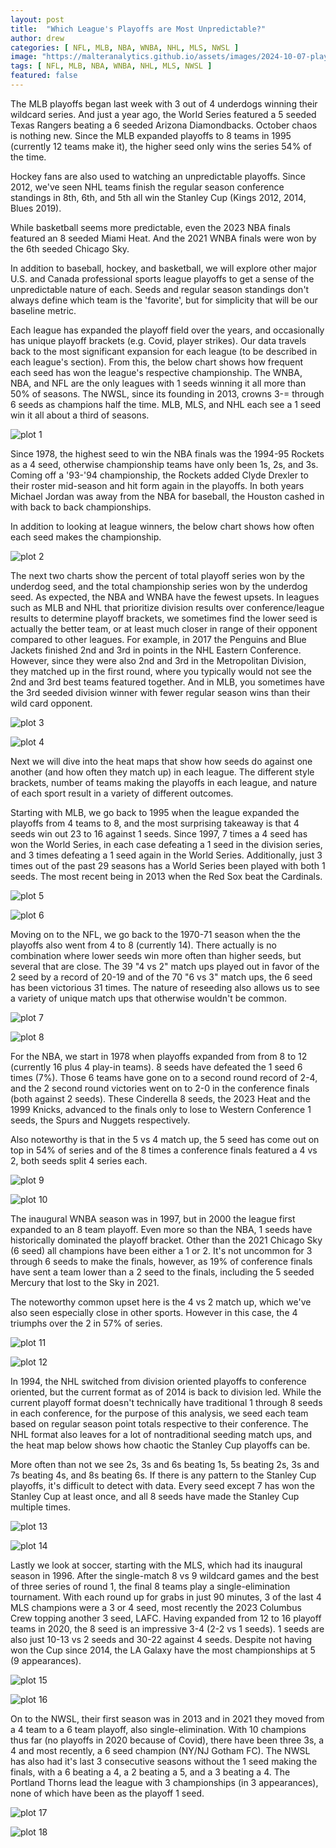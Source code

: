```yaml
---
layout: post
title:  "Which League's Playoffs are Most Unpredictable?"
author: drew
categories: [ NFL, MLB, NBA, WNBA, NHL, MLS, NWSL ]
image: "https://malteranalytics.github.io/assets/images/2024-10-07-playoff-outcomes/image19.png"
tags: [ NFL, MLB, NBA, WNBA, NHL, MLS, NWSL ]
featured: false
---
```


The MLB playoffs began last week with 3 out of 4 underdogs winning their wildcard series.  And just a year ago, the World Series featured a 5 seeded Texas Rangers beating a 6 seeded Arizona Diamondbacks.  October chaos is nothing new.  Since the MLB expanded playoffs to 8 teams in 1995 (currently 12 teams make it), the higher seed only wins the series 54% of the time. 


Hockey fans are also used to watching an unpredictable playoffs.  Since 2012, we've seen NHL teams finish the regular season conference standings in 8th, 6th, and 5th all win the Stanley Cup (Kings 2012, 2014, Blues 2019).


While basketball seems more predictable, even the 2023 NBA finals featured an 8 seeded Miami Heat.  And the 2021 WNBA finals were won by the 6th seeded Chicago Sky.  


In addition to baseball, hockey, and basketball, we will explore other major U.S. and Canada professional sports league playoffs to get a sense of the unpredictable nature of each.  Seeds and regular season standings don't always define which team is the 'favorite', but for simplicity that will be our baseline metric.  



Each league has expanded the playoff field over the years, and occasionally has unique playoff brackets (e.g. Covid, player strikes).  Our data travels back to the most significant expansion for each league (to be described in each league's section). 
From this, the below chart shows how frequent each seed has won the league's respective championship.  The WNBA, NBA, and NFL are the only leagues with 1 seeds winning it all more than 50% of seasons.  The NWSL, since its founding in 2013, crowns 3-= through 6 seeds as champions half the time.  MLB, MLS, and NHL each see a 1 seed win it all about a third of seasons.  

![plot 1](/assets/images/2024-10-07-playoff-outcomes/image1.png) 

Since 1978, the highest seed to win the NBA finals was the 1994-95 Rockets as a 4 seed, otherwise championship teams have only been 1s, 2s, and 3s.  Coming off a '93-'94 championship, the Rockets added Clyde Drexler to their roster mid-season and hit form again in the playoffs.  In both years Michael Jordan was away from the NBA for baseball, the Houston cashed in with back to back championships.  

In addition to looking at league winners, the below chart shows how often each seed makes the championship. 

![plot 2](/assets/images/2024-10-07-playoff-outcomes/image2.png) 

The next two charts show the percent of total playoff series won by the underdog seed, and the total championship series won by the underdog seed.  As expected, the NBA and WNBA have the fewest upsets.  In leagues such as MLB and NHL that prioritize division results over conference/league results to determine playoff brackets, we sometimes find the lower seed is actually the better team, or at least much closer in range of their opponent compared to other leagues.  For example, in 2017 the Penguins and Blue Jackets finished 2nd and 3rd in points in the NHL Eastern Conference.  However, since they were also 2nd and 3rd in the Metropolitan Division, they matched up in the first round, where you typically would not see the 2nd and 3rd best teams featured together.  And in MLB, you sometimes have the 3rd seeded division winner with fewer regular season wins than their wild card opponent.  

![plot 3](/assets/images/2024-10-07-playoff-outcomes/image3.png) 

![plot 4](/assets/images/2024-10-07-playoff-outcomes/image4.png) 


Next we will dive into the heat maps that show how seeds do against one another (and how often they match up) in each league. The different style brackets, number of teams making the playoffs in each league, and nature of each sport result in a variety of different outcomes.  

Starting with MLB, we go back to 1995 when the league expanded the playoffs from 4 teams to 8, and the most surprising takeaway is that 4 seeds win out 23 to 16 against 1 seeds.  Since 1997, 7 times a 4 seed has won the World Series, in each case defeating a 1 seed in the division series, and 3 times defeating a 1 seed again in the World Series.  Additionally, just 3 times out of the past 29 seasons has a World Series been played with both 1 seeds.  The most recent being in 2013 when the Red Sox beat the Cardinals.  

![plot 5](/assets/images/2024-10-07-playoff-outcomes/image5.png) 

![plot 6](/assets/images/2024-10-07-playoff-outcomes/image6.png) 


Moving on to the NFL, we go back to the 1970-71 season when the the playoffs also went from 4 to 8 (currently 14).  There actually is no combination where lower seeds win more often than higher seeds, but several that are close.  The 39 "4 vs 2" match ups played out in favor of the 2 seed by a record of 20-19 and of the 70 "6 vs 3" match ups, the 6 seed has been victorious 31 times.  The nature of reseeding also allows us to see a variety of unique match ups that otherwise wouldn't be common.  

![plot 7](/assets/images/2024-10-07-playoff-outcomes/image7.png) 

![plot 8](/assets/images/2024-10-07-playoff-outcomes/image8.png) 



For the NBA, we start in 1978 when playoffs expanded from from 8 to 12 (currently 16 plus 4 play-in teams).  8 seeds have defeated the 1 seed 6 times (7%).  Those 6 teams have gone on to a second round record of 2-4, and the 2 second round victories went on to 2-0 in the conference finals (both against 2 seeds).  These Cinderella 8 seeds, the 2023 Heat and the 1999 Knicks, advanced to the finals only to lose to Western Conference 1 seeds, the Spurs and Nuggets respectively.  

Also noteworthy is that in the 5 vs 4 match up, the 5 seed has come out on top in 54% of series and of the 8 times a conference finals featured a 4 vs 2, both seeds split 4 series each.  


![plot 9](/assets/images/2024-10-07-playoff-outcomes/image9.png) 

![plot 10](/assets/images/2024-10-07-playoff-outcomes/image10.png) 



The inaugural WNBA season was in 1997, but in 2000 the league first expanded to an 8 team playoff.  Even more so than the NBA, 1 seeds have historically dominated the playoff bracket.  Other than the 2021 Chicago Sky (6 seed) all champions have been either a 1 or 2. It's not uncommon for 3 through 6 seeds to make the finals, however, as 19% of conference finals have sent a team lower than a 2 seed to the finals, including the 5 seeded Mercury that lost to the Sky in 2021.  

The noteworthy common upset here is the 4 vs 2 match up, which we've also seen especially close in other sports. However in this case, the 4 triumphs over the 2 in 57% of series.  


![plot 11](/assets/images/2024-10-07-playoff-outcomes/image11.png) 

![plot 12](/assets/images/2024-10-07-playoff-outcomes/image12.png) 


In 1994, the NHL switched from division oriented playoffs to conference oriented, but the current format as of 2014 is back to division led. While the current playoff format doesn't technically have traditional 1 through 8 seeds in each conference, for the purpose of this analysis, we seed each team based on regular season point totals respective to their conference.  The NHL format also leaves for a lot of nontraditional seeding match ups, and the heat map below shows how chaotic the Stanley Cup playoffs can be.  

More often than not we see 2s, 3s and 6s beating 1s, 5s beating 2s, 3s and 7s beating 4s, and 8s beating 6s.  If there is any pattern to the Stanley Cup playoffs, it's difficult to detect with data.  Every seed except 7 has won the Stanley Cup at least once, and all 8 seeds have made the Stanley Cup multiple times.  

![plot 13](/assets/images/2024-10-07-playoff-outcomes/image13.png) 

![plot 14](/assets/images/2024-10-07-playoff-outcomes/image14.png) 


Lastly we look at soccer, starting with the MLS, which had its inaugural season in 1996. After the single-match 8 vs 9 wildcard games and the best of three series of round 1, the final 8 teams play a single-elimination tournament. With each round up for grabs in just 90 minutes, 3 of the last 4 MLS champions were a 3 or 4 seed, most recently the 2023 Columbus Crew topping another 3 seed, LAFC.  Having expanded from 12 to 16 playoff teams in 2020, the 8 seed is an impressive 3-4 (2-2 vs 1 seeds).  1 seeds are also just 10-13 vs 2 seeds and 30-22 against 4 seeds.  Despite not having won the Cup since 2014, the LA Galaxy have the most championships at 5 (9 appearances).


![plot 15](/assets/images/2024-10-07-playoff-outcomes/image15.png) 

![plot 16](/assets/images/2024-10-07-playoff-outcomes/image16.png) 


On to the NWSL, their first season was in 2013 and in 2021 they moved from a 4 team to a 6 team playoff, also single-elimination.  With 10 champions thus far (no playoffs in 2020 because of Covid), there have been three 3s, a 4 and most recently, a 6 seed champion (NY/NJ Gotham FC). The NWSL has also had it's last 3 consecutive seasons without the 1 seed making the finals, with a 6 beating a 4, a 2 beating a 5, and a 3 beating a 4.  The Portland Thorns lead the league with 3 championships (in 3 appearances), none of which have been as the playoff 1 seed.  

![plot 17](/assets/images/2024-10-07-playoff-outcomes/image17.png) 

![plot 18](/assets/images/2024-10-07-playoff-outcomes/image18.png) 
